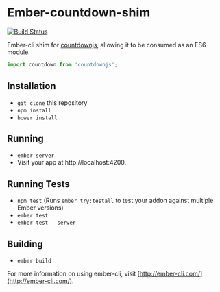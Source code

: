 # Ember-countdown-shim
[![Build Status](https://travis-ci.org/andyklimczak/ember-countdown-shim.svg?branch=master)](https://travis-ci.org/andyklimczak/ember-countdown-shim)

Ember-cli shim for [countdownjs](https://github.com/mckamey/countdownjs), allowing it to be consumed as an ES6 module.

```javascript
import countdown from 'countdownjs';
```

## Installation

* `git clone` this repository
* `npm install`
* `bower install`

## Running

* `ember server`
* Visit your app at http://localhost:4200.

## Running Tests

* `npm test` (Runs `ember try:testall` to test your addon against multiple Ember versions)
* `ember test`
* `ember test --server`

## Building

* `ember build`

For more information on using ember-cli, visit [http://ember-cli.com/](http://ember-cli.com/).
